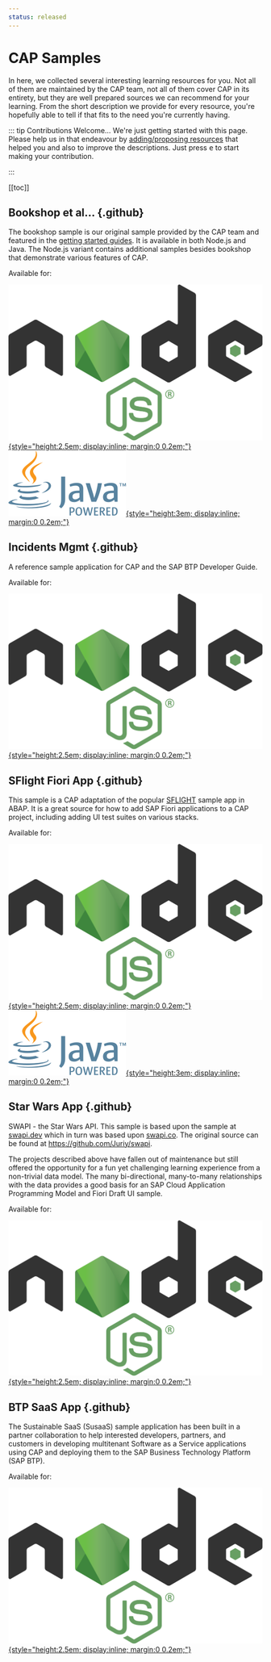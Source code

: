 ```yaml
---
status: released
---
```


# CAP Samples

In here, we collected several interesting learning resources for you. Not all of them are maintained by the CAP team, not all of them cover CAP in its entirety, but they are well prepared sources we can recommend for your learning. From the short description we provide for every resource, you're hopefully able to tell if that fits to the need you're currently having.

::: tip Contributions Welcome...
We're just getting started with this page. Please help us in that endeavour by [adding/proposing resources](https://github.com/cap-js/docs/pulls) that helped you and also to improve the descriptions. Just press <kbd>e</kbd> to start making your contribution.

:::


[[toc]]



<style scoped>

  h3.github::before {
    content: "";
    background: url(./assets/github.svg) no-repeat 0 0;
    background-size: 30px;
    height: 30px;
    width: 30px;
    margin-top: -4px;
    margin-right: 11px;
    vertical-align: middle;
    display: inline-block;
  }

  main .vp-doc a:has(> img) {
    display: inline-flex;
    align-items: center;
    transition: opacity 0.2s;
   }
   main .vp-doc a:has(> img):hover {
      opacity: 0.7;
   }
   main .vp-doc a:has(> img):not(:last-child) {
      margin-right: 1em;
   }

</style>



## Bookshop et al... {.github}

The bookshop sample is our original sample provided by the CAP team and featured in the [getting started guides](../get-started/in-a-nutshell).
It is available in both Node.js and Java. The Node.js variant contains additional samples besides bookshop that demonstrate various features of CAP.

Available for:

[![Node.js logo](../assets/logos/nodejs.svg 'Link to the cloud-cap-samples repository.'){style="height:2.5em; display:inline; margin:0 0.2em;"}](https://github.com/sap-samples/cloud-cap-samples)
[![Java logo](../assets/logos/java.svg 'link to the cloud-cap-samples-java repository.'){style="height:3em; display:inline; margin:0 0.2em;"}](https://github.com/sap-samples/cloud-cap-samples-java)



## Incidents Mgmt {.github}

A reference sample application for CAP and the SAP BTP Developer Guide.

Available for:

[![Node.js logo](../assets/logos/nodejs.svg 'Link to the incident-app repository.'){style="height:2.5em; display:inline; margin:0 0.2em;"}](https://github.com/cap-js/incidents-app)



## SFlight Fiori App {.github}

This sample is a CAP adaptation of the popular [SFLIGHT](https://blog.sap-press.com/what-is-sflight-and-the-flight-and-booking-data-model-for-abap) sample app in ABAP. It is a great source for how to add SAP Fiori applications to a CAP project, including adding UI test suites on various stacks.

Available for:

[![Node.js logo](../assets/logos/nodejs.svg 'Link to the cap-sflight repository.'){style="height:2.5em; display:inline; margin:0 0.2em;"}](https://github.com/sap-samples/cap-sflight)
[![Java logo](../assets/logos/java.svg 'Link to the cap-sflight repository.'){style="height:3em; display:inline; margin:0 0.2em;"}](https://github.com/sap-samples/cap-sflight)



## Star Wars App {.github}

SWAPI - the Star Wars API. This sample is based upon the sample at [swapi.dev](https://swapi.dev) which in turn was based upon [swapi.co](https://swapi.dev/about). The original source can be found at https://github.com/Juriy/swapi.

The projects described above have fallen out of maintenance but still offered the opportunity for a fun yet challenging learning experience from a non-trivial data model. The many bi-directional, many-to-many relationships with the data provides a good basis for an SAP Cloud Application Programming Model and Fiori Draft UI sample.

Available for:

[![Node.js logo](../assets/logos/nodejs.svg 'Link to the Star Wars app repository.'){style="height:2.5em; display:inline; margin:0 0.2em;"}](https://github.com/SAP-samples/cloud-cap-hana-swapi)



## BTP SaaS App {.github}

The Sustainable SaaS (SusaaS) sample application has been built in a partner collaboration to help interested developers, partners, and customers in developing multitenant Software as a Service applications using CAP and deploying them to the SAP Business Technology Platform (SAP BTP).

Available for:

[![Node.js logo](../assets/logos/nodejs.svg 'Link to the Sustainable SaaS (SusaaS) repository.'){style="height:2.5em; display:inline; margin:0 0.2em;"}](https://github.com/SAP-samples/btp-cap-multitenant-saas)

